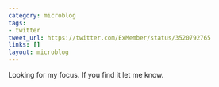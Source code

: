 ```yaml
---
category: microblog
tags:
- twitter
tweet_url: https://twitter.com/ExMember/status/3520792765
links: []
layout: microblog
---
```

Looking for my focus. If you find it let me know.
